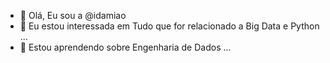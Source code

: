 - 👋 Olá, Eu sou a @idamiao
- 👀 Eu estou interessada em Tudo que for relacionado a Big Data e Python ...
- 🌱 Estou aprendendo sobre Engenharia de Dados ...

<!---
idamiao/idamiao is a ✨ special ✨ repository because its `README.md` (this file) appears on your GitHub profile.
You can click the Preview link to take a look at your changes.
--->
